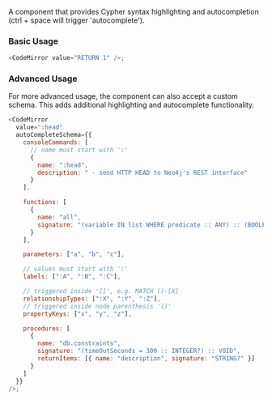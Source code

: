 A component that provides Cypher syntax highlighting and autocompletion (ctrl +
space will trigger 'autocomplete').

### Basic Usage

```javascript
<CodeMirror value="RETURN 1" />;
```

### Advanced Usage

For more advanced usage, the component can also accept a custom schema. This
adds additional highlighting and autocomplete functionality.

```javascript
<CodeMirror
  value=":head"
  autoCompleteSchema={{
    consoleCommands: [
      // name must start with ':'
      {
        name: ":head",
        description: " - send HTTP HEAD to Neo4j's REST interface"
      }
    ],

    functions: [
      {
        name: "all",
        signature: "(variable IN list WHERE predicate :: ANY) :: (BOOLEAN)"
      }
    ],

    parameters: ["a", "b", "c"],

    // values must start with ':'
    labels: [":A", ":B", ":C"],

    // triggered inside '[]', e.g. MATCH ()-[X]
    relationshipTypes: [":X", ":Y", ":Z"],
    // triggered inside node parenthesis '()'
    propertyKeys: ["x", "y", "z"],

    procedures: [
      {
        name: "db.constraints",
        signature: "(timeOutSeconds = 300 :: INTEGER?) :: VOID",
        returnItems: [{ name: "description", signature: "STRING?" }]
      }
    ]
  }}
/>;
```
